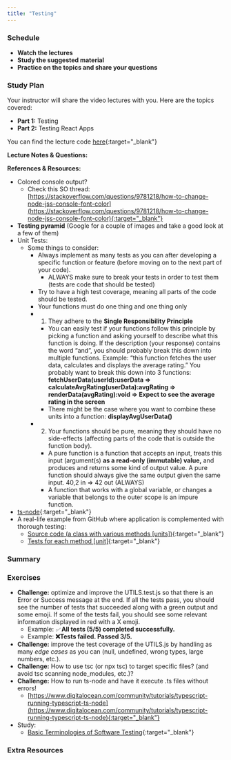 ```yaml
---
title: "Testing"
---
```


### Schedule

  - **Watch the lectures**
  - **Study the suggested material**
  - **Practice on the topics and share your questions**

### Study Plan

  Your instructor will share the video lectures with you. Here are the topics covered:

  - **Part 1:** Testing
  - **Part 2:** Testing React Apps

  You can find the lecture code [here](){:target="_blank"}

  **Lecture Notes & Questions:**

  **References & Resources:**

  - Colored console output?  
    - Check this SO thread: [https://stackoverflow.com/questions/9781218/how-to-change-node-jss-console-font-color](https://stackoverflow.com/questions/9781218/how-to-change-node-jss-console-font-color){:target="_blank"}  
  - **Testing pyramid** (Google for a couple of images and take a good look at a few of them)  
  - Unit Tests:  
    - Some things to consider:  
      - Always implement as many tests as you can after developing a specific function or feature (before moving on to the next part of your code).  
        - ALWAYS make sure to break your tests in order to test them (tests are code that should be tested)  
      - Try to have a high test coverage, meaning all parts of the code should be tested.   
      - Your functions must do one thing and one thing only  
      - 1) They adhere to the **Single Responsibility Principle**  
        - You can easily test if your functions follow this principle by picking a function and asking yourself to describe what this function is doing. If the description (your response) contains the word “and”, you should probably break this down into multiple functions. Example: “this function fetches the user data, calculates and displays the average rating.” You probably want to break this down into 3 functions: **fetchUserData(userId):userData => calculateAvgRating(userData):avgRating => renderData(avgRating):void => Expect to see the average rating in the screen**   
        - There might be the case where you want to combine these units into a function: **displayAvgUserData()**  
      - 2) Your functions should be pure, meaning they should have no side-effects (affecting parts of the code that is outside the function body).   
        - A pure function is a function that accepts an input, treats this input (argument(s) **as a read-only (immutable) value,** and produces and returns some kind of output value. A pure function should always give the same output given the same input. 40,2 in => 42 out (ALWAYS)  
        - A function that works with a global variable, or changes a variable that belongs to the outer scope is an impure function.  
  - [ts-node](https://www.npmjs.com/package/ts-node#installation){:target="_blank"}  
  - A real-life example from GitHub where application is complemented with thorough testing:  
    - [Source code (a class with various methods [units])](https://github.com/sedhossein/pregex/blob/master/src/Pregex.php){:target="_blank"}  
    - [Tests for each method [unit]](https://github.com/sedhossein/pregex/blob/master/tests/PregexTest.php){:target="_blank"}

### Summary

### Exercises

  - **Challenge:** optimize and improve the UTILS.test.js so that there is an Error or Success message at the end. If all the tests pass, you should see the number of tests that succeeded along with a green output and some emoji. If some of the tests fail, you should see some relevant information displayed in red with a X emoji.  
    - Example: *`✅`* **All tests (5/5) completed successfully.**  
    - Example: **❌Tests failed. Passed 3/5.**  
  - **Challenge:** improve the test coverage of the UTILS.js by handling as many *edge cases* as you can (null, undefined, wrong types, large numbers, etc.).   
  - **Challenge:** How to use tsc (or npx tsc) to target specific files? (and avoid tsc scanning node_modules, etc.)?  
  - **Challenge:** How to run ts-node and have it execute .ts files without errors!  
    - [https://www.digitalocean.com/community/tutorials/typescript-running-typescript-ts-node](https://www.digitalocean.com/community/tutorials/typescript-running-typescript-ts-node){:target="_blank"}  
  - Study:  
    - [Basic Terminologies of Software Testing](https://www.appsierra.com/blog/terminologies-of-software-testing){:target="_blank"}

### Extra Resources